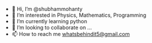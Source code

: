 - 👋 Hi, I’m @shubhammohanty
- 👀 I’m interested in Physics, Mathematics, Programming
- 🌱 I’m currently learning python
- 💞️ I’m looking to collaborate on ...
- 📫 How to reach me whatsbehindit5@gmail.com

<!---
shubhammohanty/shubhammohanty is a ✨ special ✨ repository because its `README.md` (this file) appears on your GitHub profile.
You can click the Preview link to take a look at your changes.
--->
